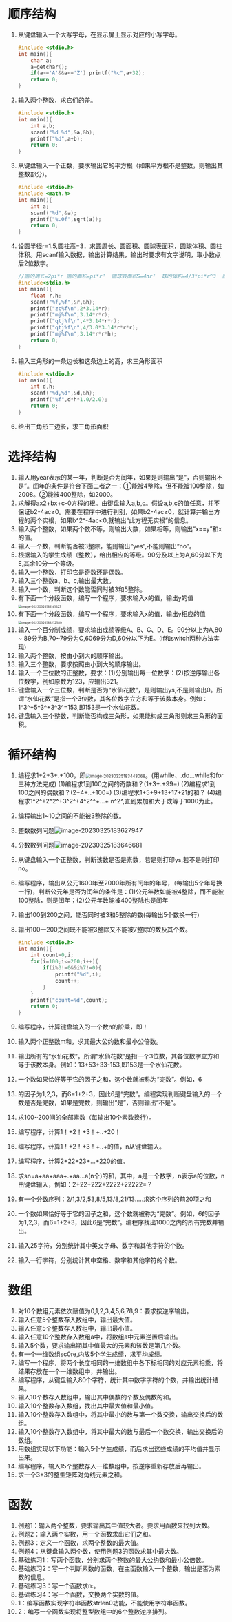 # 顺序结构

1. 从键盘输入一个大写字母，在显示屏上显示对应的小写字母。

   ```c
   #include <stdio.h>
   int main(){
       char a;
       a=getchar();
       if(a>='A'&&a<='Z') printf("%c",a+32);
       return 0;
   }
   ```

2. 输入两个整数，求它们的差。

   ```c
   #include <stdio.h>
   int main(){
       int a,b;
       scanf("%d %d",&a,&b);
       printf("%d",a+b);
       return 0;
   }
   ```

3. 从键盘输入一个正数，要求输出它的平方根（如果平方根不是整数，则输出其整数部分)。

   ```c
   #include <stdio.h>
   #include <math.h>
   int main(){
       int a;
       scanf("%d",&a);
       printf("%.0f",sqrt(a));
       return 0;
   }
   ```

4. 设圆半径r=1.5,圆柱高=3，求圆周长、圆面积、圆球表面积，圆球体积、圆柱体积。用scanf输入数据，输出计算结果，输出时要求有文字说明，取小数点后2位数字。

   ```c
   //圆的周长=2pi*r 圆的面积=pi*r²  圆球表面积S=4πr²  球的体积=4/3*pi*r^3  圆柱体积=pi*r²h
   #include<stdio.h>
   int main(){
       float r,h;
       scanf("%f,%f",&r,&h);
       printf("zc%f\n",2*3.14*r);
       printf("mj%f\n",3.14*r*r);
       printf("qtj%f\n",4*3.14*r*r);
       printf("qtj%f\n",4/3.0*3.14*r*r*r);
       printf("mj%f\n",3.14*r*r*h);
       return 0;
   }
   ```

5. 输入三角形的一条边长和这条边上的高，求三角形面积

   ```c
   #include <stdio.h>
   int main(){
       int d,h;
       scanf("%d,%d",&d,&h);
       printf("%f",d*h*1.0/2.0);
       return 0;
   }
   ```

6. 给出三角形三边长，求三角形面积

# 选择结构

1. 输入用year表示的某一年，判断是否为闰年，如果是则输出“是”，否则输出不是”。闰年的条件是符合下面二者之一：①能被4整除，但不能被100整除，如2008。②能被400整除，如2000。
2. 求解得ax2+bx+c-0方程的根。由键盘输入a,b,c。假设a,b,c的值任意，并不保证b2-4ac≥0。需要在程序中进行判别，如果b2-4ac≥0，就计算并输出方程的两个实根，如果b^2^-4ac<0,就输出“此方程无实根”的信息。
3. 输入两个整数，如果两个数不等，则输出大数，如果相等，则输出“x==y”和x的值。
4. 输入一个数，判断能否被3整除，能则输出“yes”,不能则输出“no”。
5. 根据输入的学生成绩（整数），给出相应的等级。90分及以上为A,60分以下为E,其余10分一个等级。
6. 输入一个整数，打印它是奇数还是偶数。
7. 输入三个整数a、b、c,输出最大数。
8. 输入一个数，判断这个数能否同时被3和5整除。
9. 有下面一个分段函数，编写一个程序，要求输入x的值，输出y的值<img src="img/image-20230325183141627.png" alt="image-20230325183141627" style="zoom:50%;" />
10. 有下面一个分段函数，编写一个程序，要求输入x的值，输出y相应的值<img src="img/image-20230325183212589.png" alt="image-20230325183212589" style="zoom:50%;" />
11. 输入一个百分制成绩，要求输出成绩等级A、B、C、D、E。90分以上为A,80 ~ 89分为B,70~79分为C,6069分为D,60分以下为E。(if和switch两种方法实现)
12. 输入两个整数，按由小到大的顺序输出。
13. 输入三个整数，要求按照由小到大的顺序输出。
14. 输入一个三位数的正整数，要求：(1)分别输出每一位数字：(2)按逆序输出各位数字，例如原数为123，应输出321。
15. 键盘输入一个三位数，判断是否为“水仙花数"，是则输出ys,不是则输出0。所谓“水仙花数”是指一个3位数，其各位数字立方和等于该数本身。例如：1^3^+5^3^+3^3^=153,即153是一个水仙花数。
16. 键盘输入三个整数，判断能否构成三角形，如果能构成三角形则求三角形的面积。

# 循环结构

1. 编程求1+2+3+.+100，即<img src="img/image-20230325183443068.png" alt="image-20230325183443068" style="zoom: 67%;" />。(用while、.do...while和for三种方法完成)
   (1)编程求1到100之间的奇数和？(1+3+.+99=)
   (2)编程求1到100之间的偶数和？(2+4+..+100=)
   (3)编程求1+5+9+13+17+21的和？
   (4)编程求1^2^+2^2^+3^2^+4^2^^+...+ n^2^,直到累加和大于或等于1000为止。
   
2. 编程输出1~10之间的不能被3整除的数。

3. 整数数列问题![image-20230325183627947](img/image-20230325183627947.png)

4. 分数数列问题![image-20230325183646681](img/image-20230325183646681.png)

5. 从键盘输入一个正整数，判断该数是否是素数，若是则打印ys,若不是则打印no。

6. 编写程序，输出从公元1600年至2000年所有闰年的年号，（每输出5个年号换一行)，判断公元年是否为闰年的条件是：(1)公元年数如能被4整除，而不能被100整除，则是闰年；(2)公元年数能被400整除也是闰年

7. 输出100到200之间，能否同时被3和5整除的数(每输出5个数换一行)
   
8. 输出100一200之间既不能被3整除又不能被7整除的数及其个数。

   ```c
   #include <stdio.h>
   int main(){
       int count=0,i;
       for(i=100;i<=200;i++){
           if(i%3!=0&&i%7!=0){
               printf("%d",i);
               count++;
           }
       }
       printf("count=%d",count);
       return 0;
   }
   ```

9. 编写程序，计算键盘输入的一个数n的阶乘，即！

10. 输入两个正整数m和，求其最大公约数和最小公倍数。

11. 输出所有的“水仙花数”。所谓“水仙花数”是指一个3位数，其各位数字立方和等于该数本身。例如：13+53+33-153,即153是一个水仙花数。

12. 一个数如果恰好等于它的因子之和，这个数就被称为“完数”。例如，6

13. 的因子为1,2,3，而6=1+2+3，因此6是“完数”。编程实现判断键盘输入的一个数是否是完数，如果是完数，则输出“是”，否则输出“不是”。

14. 求100~200间的全部素数（每输出10个素数换行）。

15. 编写程序，计算1！+2！+3！+..+20！

16. 编写程序，计算1！+2！+3！+..+的值，n从键盘输入。

17. 编写程序，计算2+22+23+…+220的值。

18. 求sn=a+aa+aaa+.+aa…a(n个)的和，其中，a是一个数字，n表示a的位数，n由键盘输入，例如：2+22+222+2222+22222=？

19. 有一个分数序列：2/1,3/2,53,8/5,13/8,21/13.….求这个序列的前20项之和

20. 一个数如果恰好等于它的因子之和，这个数就被称为“完数”。例如，6的因子为1,2,3，而6=1+2+3，因此6是“完数”。编程序找出1000之内的所有完数并输出。

21. 输入25字符，分别统计其中英文字母、数字和其他字符的个数。

22. 输入一行字符，分别统计其中空格、数字和其他字符的个数。

# 数组

1. 对10个数组元素依次赋值为0,1,2,3,4,5,6,78,9：要求按逆序输出。
2. 输入任意5个整数存入数组中，输出最大值。
3. 输入任意5个整数存入数组中，输出最小值。
4. 输入任意10个整数存入数组a中，将数组a中元素逆置后输出。
5. 输入5个数，要求输出期其中值最大的元素和该数是第几个数。
6. 有一个一维数组sc0re,内放5个学生成绩，求平均成绩。
7. 编写一个程序，将两个长度相同的一维数组中各下标相同的对应元素相乘，将结果存放在一个一维数组中，并输出。
8. 编写程序，从键盘输入80个字符，统计其中数字字符的个数，并输出统计结果。
9. 输入10个数存入数组中，输出其中偶数的个数及偶数的和。
10. 输入10个整数存入数组，找出其中最大值和最小值。
11. 输入10个整数存入数组中，将其中最小的数与第一个数交换，输出交换后的数组。
12. 输入10个整数存入数组中，将其中最大的数与最后一个数交换，输出交换后的数组。
13. 用数组实现以下功能：输入5个学生成绩，而后求出这些成绩的平均值并显示出来。
14. 编写程序，输入15个整数存入一维数组中，按逆序重新存放后再输出。
15. 求一个3*3的整型矩阵对角线元素之和。

# 函数

1. 例题1：输入两个整数，要求输出其中值较大者。要求用函数来找到大数。
2. 例题2：输入两个实数，用一个函数求出它们之和。
3. 例题3：定义一个函数，求两个整数的最大值。
4. 例题4：从键盘输入两个数，使用例题3的函数求其中最大数。
5. 基础练习1：写两个函数，分别求两个整数的最大公约数和最小公倍数。
6. 基础练习2：写一个判断素数的函数，在主函数输入一个整数，输出是否为素数的信息。
7. 基础练习3：写一个函数求n:。
8. 基础练习4：写一个函数，交换两个实数的值。
9. 1：编写函数实现字符串函数strlen0功能，不能使用字符串函数。
10. 2：编写一个函数实现将整型数组中的6个整数逆序排列。